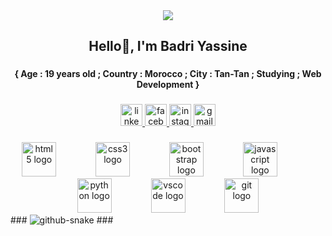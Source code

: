 <div align="center">
  <img height="" src="https://media3.giphy.com/media/v1.Y2lkPTc5MGI3NjExY24zYW53bnB6amx1dTJlOXR6b3lob3NhYmh3cW9lbXpyZWQxcHJ5dCZlcD12MV9pbnRlcm5hbF9naWZfYnlfaWQmY3Q9dHM/qEqiI3Oq7vBkoE236M/100.webp"  />
</div>

###

<h2 align="center">Hello👋, I'm Badri Yassine</h2>

###

<h4 align="center">{ Age : 19 years old ; Country : Morocco ; City : Tan-Tan ; Studying ; Web Development }</h4>

###

<div align="center">
  <a href="https://www.linkedin.com/in/badri-yassine-086418336/" target="_blank">
    <img src="https://img.shields.io/static/v1?message=LinkedIn&logo=linkedin&label=&color=0077B5&logoColor=white&labelColor=&style=for-the-badge" height="35" alt="linkedin logo"  />
  </a>
  <a href="https://www.facebook.com/profile.php?id=61571632742496" target="_blank">
    <img src="https://img.shields.io/static/v1?message=Facebook&logo=facebook&label=&color=1877F2&logoColor=white&labelColor=&style=for-the-badge" height="35" alt="facebook logo"  />
  </a>
  <a href="https://www.instagram.com/yassi.ne_020/" target="_blank">
    <img src="https://img.shields.io/static/v1?message=Instagram&logo=instagram&label=&color=E4405F&logoColor=white&labelColor=&style=for-the-badge" height="35" alt="instagram logo"  />
  </a>
  <a href="yassinebadri02@gmail.com" target="_blank">
    <img src="https://img.shields.io/static/v1?message=Gmail&logo=gmail&label=&color=D14836&logoColor=white&labelColor=&style=for-the-badge" height="35" alt="gmail logo"  />
  </a>
</div>

###

<div align="center">
  <img src="https://cdn.jsdelivr.net/gh/devicons/devicon/icons/html5/html5-original.svg" height="55" alt="html5 logo"  />
  <img width="55" />
  <img src="https://cdn.jsdelivr.net/gh/devicons/devicon/icons/css3/css3-original.svg" height="55" alt="css3 logo"  />
  <img width="55" />
  <img src="https://cdn.jsdelivr.net/gh/devicons/devicon/icons/bootstrap/bootstrap-original.svg" height="55" alt="bootstrap logo"  />
  <img width="55" />
  <img src="https://cdn.jsdelivr.net/gh/devicons/devicon/icons/javascript/javascript-original.svg" height="55" alt="javascript logo"  />
  <img width="55" />
  <img src="https://cdn.jsdelivr.net/gh/devicons/devicon/icons/python/python-original.svg" height="55" alt="python logo"  />
  <img width="55" />
  <img src="https://cdn.jsdelivr.net/gh/devicons/devicon/icons/vscode/vscode-original.svg" height="55" alt="vscode logo"  />
  <img width="55" />
  <img src="https://cdn.jsdelivr.net/gh/devicons/devicon/icons/git/git-original.svg" height="55" alt="git logo"  />
</div>
###
<picture>
  <source media="(prefers-color-scheme: dark)" srcset="https://raw.githubusercontent.com/BADRI-YASSINE/BADRI-YASSINE/output/github-snake-dark.svg" />
  <source media="(prefers-color-scheme: light)" srcset="https://raw.githubusercontent.com/BADRI-YASSINE/BADRI-YASSINE/output/github-snake.svg" />
  <img alt="github-snake" src="https://raw.githubusercontent.com/BADRI-YASSINE/BADRI-YASSINE/output/github-snake.svg" />
</picture>
###




